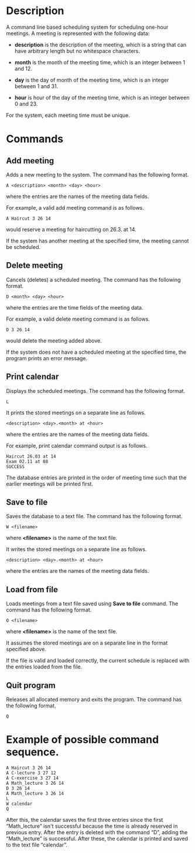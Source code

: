 # Description

A command line based scheduling system for scheduling one-hour meetings. A
meeting is represented with the following data:

- **description** is the description of the meeting, which is a string that can
  have arbitrary length but no whitespace characters.

- **month** is the month of the meeting time, which is an integer between 1
  and 12.

- **day** is the day of month of the meeting time, which is an integer between 1
  and 31.

- **hour** is hour of the day of the meeting time, which is an integer between 0
  and 23.

For the system, each meeting time must be unique.

# Commands

## Add meeting

Adds a new meeting to the system. The command has the following format.

`A <description> <month> <day> <hour>`

where the entries are the names of the meeting data fields.

For example, a valid add meeting command is as follows.

`A Haircut 3 26 14`

would reserve a meeting for haircutting on 26.3. at 14.

If the system has another meeting at the specified time, the meeting cannot be
scheduled.

## Delete meeting

Cancels (deletes) a scheduled meeting. The command has the following format.

`D <month> <day> <hour>`

where the entries are the time fields of the meeting data.

For example, a valid delete meeting command is as follows.

`D 3 26 14`

would delete the meeting added above.

If the system does not have a scheduled meeting at the specified time, the
program prints an error message.

## Print calendar

Displays the scheduled meetings. The command has the following format.

`L`

It prints the stored meetings on a separate line as follows.

`<description> <day>.<month> at <hour>`

where the entries are the names of the meeting data fields.

For example, print calendar command output is as follows.

```
Haircut 26.03 at 14
Exam 02.11 at 08
SUCCESS
```

The database entries are printed in the order of meeting time such that the
earlier meetings will be printed first.

## Save to file

Saves the database to a text file. The command has the following format.

`W <filename>`

where **\<filename>** is the name of the text file.

It writes the stored meetings on a separate line as follows.

`<description> <day>.<month> at <hour>`

where the entries are the names of the meeting data fields.

## Load from file

Loads meetings from a text file saved using **Save to file** command. The
command has the following format.

`O <filename>`

where **\<filename>** is the name of the text file.

It assumes the stored meetings are on a separate line in the format specified
above.

If the file is valid and loaded correctly, the current schedule is replaced with
the entries loaded from the file.

## Quit program

Releases all allocated memory and exits the program. The command has the
following format.

`Q`

# Example of possible command sequence.

```
A Haircut 3 26 14
A C-lecture 3 27 12
A C-exercise 3 27 14
A Math_lecture 3 26 14
D 3 26 14
A Math_lecture 3 26 14
L
W calendar
Q
```

After this, the calendar saves the first three entries since the first
“Math_lecture” isn't successful because the time is already reserved in previous
entry. After the entry is deleted with the command “D”, adding the
“Math_lecture” is successful. After these, the calendar is printed and saved to
the text file “calendar”.
